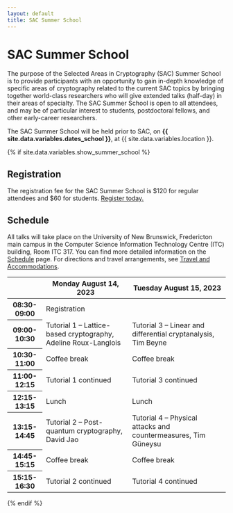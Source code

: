 ```yaml
---
layout: default
title: SAC Summer School
---
```


# SAC Summer School

The purpose of the Selected Areas in Cryptography (SAC) Summer School is to provide participants with an opportunity to gain in-depth knowledge of specific areas of cryptography related to the current SAC topics by bringing together world-class researchers who will give extended talks (half-day) in their areas of specialty. The SAC Summer School is open to all attendees, and may be of particular interest to students, postdoctoral fellows, and other early-career researchers.

The SAC Summer School will be held prior to SAC, on **{{ site.data.variables.dates_school }}**, at {{ site.data.variables.location }}.

{% if site.data.variables.show_summer_school %}

## Registration

The registration fee for the SAC Summer School is $120 for regular attendees and $60 for students. [Register today.](registration.html)

## Schedule

All talks will take place on the University of New Brunswick, Fredericton main campus in the Computer Science Information Technology Centre (ITC) building, Room ITC 317. You can find more detailed information on the [Schedule](schedule.html) page. 
For directions and travel arrangements, see [Travel and Accommodations](travel.html).

<!-- <td>Lunch (included, DC 1301)</td>
    <td>Lunch (included, DC 1301)</td> -->

<table class="table">
<thead>
  <tr>
    <th></th>
    <th>Monday August 14, 2023</th>
    <th>Tuesday August 15, 2023</th>
  </tr>
</thead>
<tbody>
  <tr>
    <th>08:30-09:00</th>
    <td>Registration</td>
    <td> </td>
  </tr>
  <tr>
    <th>09:00-10:30</th>
    <td>Tutorial 1 – Lattice-based cryptography, Adeline Roux-Langlois</td>
    <td>Tutorial 3 – Linear and differential cryptanalysis, Tim Beyne</td>
  </tr>
  <tr>
    <th>10:30-11:00</th>
    <td>Coffee break</td>
    <td>Coffee break</td>
  </tr>
  <tr>
    <th>11:00-12:15</th>
    <td>Tutorial 1 continued</td>
    <td>Tutorial 3 continued</td>
  </tr>
  <tr>
    <th>12:15-13:15</th>
    <td>Lunch </td>
    <td>Lunch </td>
  </tr>
  <tr>
    <th>13:15-14:45</th>
    <td>Tutorial 2 – Post-quantum cryptography, David Jao</td>
    <td>Tutorial 4 – Physical attacks and countermeasures, Tim Güneysu</td>
  </tr>
  <tr>
    <th>14:45-15:15</th>
    <td>Coffee break</td>
    <td>Coffee break</td>
  </tr>
  <tr>
    <th>15:15-16:30</th>
    <td>Tutorial 2 continued</td>
    <td>Tutorial 4 continued</td>
  </tr>
</tbody>
</table>

{% endif %}
